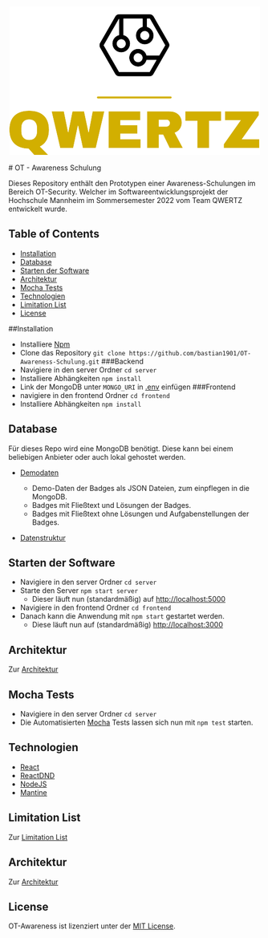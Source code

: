 <div align="center">

![Logo](frontend/src/Resources/logo_small.png)


</div>
# OT - Awareness Schulung

Dieses Repository enthält den Prototypen einer Awareness-Schulungen im Bereich OT-Security. Welcher im
Softwareentwicklungsprojekt der Hochschule Mannheim im Sommersemester 2022 vom Team QWERTZ entwickelt wurde.

## Table of Contents

- [Installation](#Installation)
- [Database](#Database)
- [Starten der Software](#Starten_der_Software)
- [Architektur](#Architektur)
- [Mocha Tests](#Mocha_Tests)
- [Technologien](#Technologien)
- [Limitation List](#Limitation-List)
- [License](#License)

##Installation

- Installiere [Npm](https://nodejs.org/en/download/)
- Clone das Repository ```git clone https://github.com/bastian1901/OT-Awareness-Schulung.git```
###Backend
- Navigiere in den server Ordner ```cd server```
- Installiere Abhängkeiten ```npm install```
- Link der MongoDB unter ```MONGO_URI``` in [.env](https://github.com/bastianfeil/qwertz_backend/tree/master/.env) einfügen
###Frontend
- navigiere in den frontend Ordner ```cd frontend```
- Installiere Abhängkeiten ```npm install```

## Database
Für dieses Repo wird eine MongoDB benötigt.
Diese kann bei einem beliebigen Anbieter oder auch lokal gehostet werden.

- [Demodaten](https://github.com/bastianfeil/qwertz_backend/blob/master/OT-DEMO-Datas.zip)
    - Demo-Daten der Badges als JSON Dateien, zum einpflegen in die MongoDB.
    - Badges mit Fließtext und Lösungen der Badges.
    - Badges mit Fließtext ohne Lösungen und Aufgabenstellungen der Badges.

- [Datenstruktur](https://github.com/bastianfeil/qwertz_backend/tree/master/backend/model)

## Starten der Software
- Navigiere in den server Ordner ```cd server```
- Starte den Server ```npm start server```
  - Dieser läuft nun (standardmäßig) auf [http://localhost:5000](http://localhost:5000)
- Navigiere in den frontend Ordner ```cd frontend```
- Danach kann die Anwendung mit ```npm start``` gestartet werden.
    - Diese läuft nun auf (standardmäßig) [http://localhost:3000](http://localhost:3000)


## Architektur
Zur [Architektur](https://github.com/bastianfeil/OT-Awareness-Schulung/blob/master/src/Ressources/Architektur.pdf)

## Mocha Tests
- Navigiere in den server Ordner ```cd server```
- Die Automatisierten [Mocha](https://mochajs.org/) Tests lassen sich nun mit ```npm test``` starten.


## Technologien
- [React](https://reactjs.org/)
- [ReactDND](https://react-dnd.github.io/react-dnd/)
- [NodeJS](https://nodejs.org)
- [Mantine](https://mantine.dev/)

## Limitation List
Zur [Limitation List](https://github.com/bastianfeil/OT-Awareness-Schulung/blob/master/src/Resources/LimitationList.pdf)


## Architektur
Zur [Architektur](https://github.com/bastianfeil/OT-Awareness-Schulung/blob/master/src/Ressources/Architektur.pdf)

## License

OT-Awareness ist lizenziert unter
der [MIT License](https://github.com/bastianfeil/qwertz/blob/master/LICENSE).
